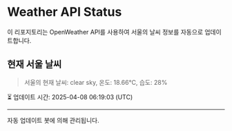 
# Weather API Status

이 리포지토리는 OpenWeather API를 사용하여 서울의 날씨 정보를 자동으로 업데이트합니다.

## 현재 서울 날씨
> 서울의 현재 날씨: clear sky, 온도: 18.66°C, 습도: 28%

⏳ 업데이트 시간: 2025-04-08 06:19:03 (UTC)

---
자동 업데이트 봇에 의해 관리됩니다.

